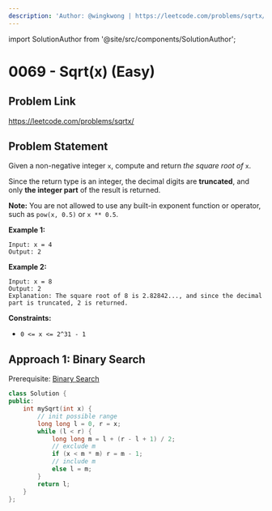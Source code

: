 ```yaml
---
description: 'Author: @wingkwong | https://leetcode.com/problems/sqrtx/'
---
```


import SolutionAuthor from '@site/src/components/SolutionAuthor';

# 0069 - Sqrt(x) (Easy)

## Problem Link

https://leetcode.com/problems/sqrtx/

## Problem Statement

Given a non-negative integer `x`, compute and return _the square root of_ `x`.

Since the return type is an integer, the decimal digits are **truncated**, and only **the integer part** of the result is returned.

**Note:** You are not allowed to use any built-in exponent function or operator, such as `pow(x, 0.5)` or `x ** 0.5`.

**Example 1:**

```
Input: x = 4
Output: 2
```

**Example 2:**

```
Input: x = 8
Output: 2
Explanation: The square root of 8 is 2.82842..., and since the decimal part is truncated, 2 is returned.
```

**Constraints:**

* `0 <= x <= 2^31 - 1`

## Approach 1: Binary Search

Prerequisite: [Binary Search](../../tutorials/basic-topics/binary-search)

<SolutionAuthor name="@wingkwong"/>

```cpp
class Solution {
public:
    int mySqrt(int x) {
        // init possible range
        long long l = 0, r = x;
        while (l < r) {
            long long m = l + (r - l + 1) / 2;
            // exclude m
            if (x < m * m) r = m - 1;
            // include m
            else l = m;
        }
        return l;
    }
};
```

